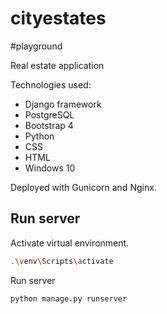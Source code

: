 # cityestates
\#playground 

Real estate application

Technologies used:
 - Django framework
 - PostgreSQL
 - Bootstrap 4
 - Python
 - CSS
 - HTML
 - Windows 10

 Deployed with Gunicorn and Nginx.

 ## Run server
Activate virtual environment.

```bash
.\venv\Scripts\activate
```

Run server

```bash
python manage.py runserver
```
